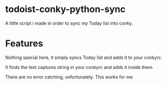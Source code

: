 # todoist-conky-python-sync
A little script i made in order to sync my Today list into conky.


# Features
Nothing special here, it simply syncs Today list and adds it to your conkyrc.

It finds the text captures string in your conkyrc and adds it inside them.

There are no error catching, unfortunately. This works for me